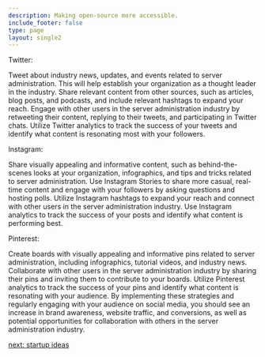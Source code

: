 ```yaml
---
description: Making open-source more accessible.
include_footer: false
type: page
layout: single2
---
```


Twitter:


<p>
Tweet about industry news, updates, and events related to server administration. This will help establish your organization as a thought leader in the industry.
Share relevant content from other sources, such as articles, blog posts, and podcasts, and include relevant hashtags to expand your reach.
Engage with other users in the server administration industry by retweeting their content, replying to their tweets, and participating in Twitter chats.
Utilize Twitter analytics to track the success of your tweets and identify what content is resonating most with your followers.

Instagram:

Share visually appealing and informative content, such as behind-the-scenes looks at your organization, infographics, and tips and tricks related to server administration.
Use Instagram Stories to share more casual, real-time content and engage with your followers by asking questions and hosting polls.
Utilize Instagram hashtags to expand your reach and connect with other users in the server administration industry.
Use Instagram analytics to track the success of your posts and identify what content is performing best.

Pinterest:

Create boards with visually appealing and informative pins related to server administration, including infographics, tutorial videos, and industry news.
Collaborate with other users in the server administration industry by sharing their pins and inviting them to contribute to your boards.
Utilize Pinterest analytics to track the success of your pins and identify what content is resonating with your audience.
By implementing these strategies and regularly engaging with your audience on social media, you should see an increase in brand awareness, website traffic, and conversions, as well as potential opportunities for collaboration with others in the server administration industry.

<a href="https://workdojos.com/admins/startup">next: startup ideas</a>
